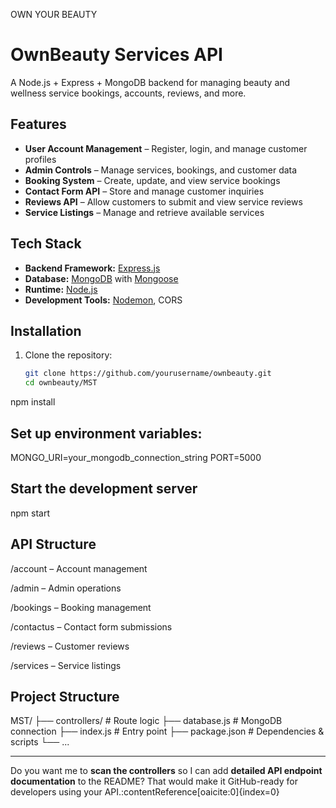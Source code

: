 OWN YOUR BEAUTY
# OwnBeauty Services API

A Node.js + Express + MongoDB backend for managing beauty and wellness service bookings, accounts, reviews, and more.

## Features

- **User Account Management** – Register, login, and manage customer profiles
- **Admin Controls** – Manage services, bookings, and customer data
- **Booking System** – Create, update, and view service bookings
- **Contact Form API** – Store and manage customer inquiries
- **Reviews API** – Allow customers to submit and view service reviews
- **Service Listings** – Manage and retrieve available services

## Tech Stack

- **Backend Framework:** [Express.js](https://expressjs.com/)
- **Database:** [MongoDB](https://www.mongodb.com/) with [Mongoose](https://mongoosejs.com/)
- **Runtime:** [Node.js](https://nodejs.org/)
- **Development Tools:** [Nodemon](https://nodemon.io/), CORS

## Installation

1. Clone the repository:
   ```bash
   git clone https://github.com/yourusername/ownbeauty.git
   cd ownbeauty/MST
npm install
## Set up environment variables:
MONGO_URI=your_mongodb_connection_string
PORT=5000
## Start the development server
npm start

## API Structure
/account – Account management

/admin – Admin operations

/bookings – Booking management

/contactus – Contact form submissions

/reviews – Customer reviews

/services – Service listings

## Project Structure
MST/
 ├── controllers/      # Route logic
 ├── database.js       # MongoDB connection
 ├── index.js          # Entry point
 ├── package.json      # Dependencies & scripts
 └── ...


---

Do you want me to **scan the controllers** so I can add **detailed API endpoint documentation** to the README? That would make it GitHub-ready for developers using your API. ​:contentReference[oaicite:0]{index=0}​
